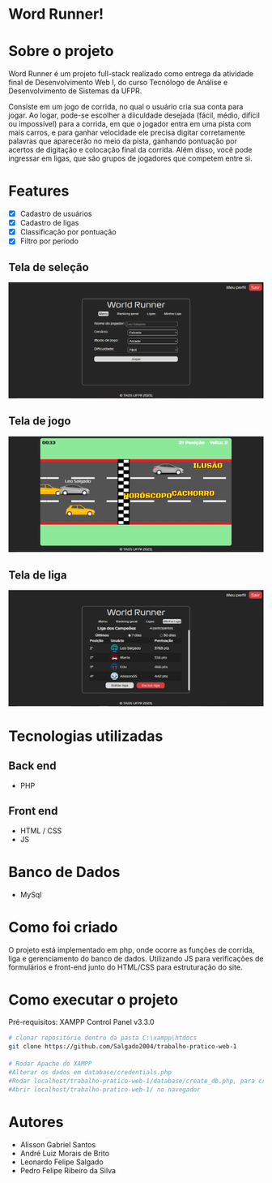 # Word Runner!

# Sobre o projeto

Word Runner é um projeto full-stack realizado como entrega da atividade final de Desenvolvimento Web I, do curso Tecnólogo de Análise e Desenvolvimento de Sistemas da UFPR.

Consiste em um jogo de corrida, no qual o usuário cria sua conta para jogar. Ao logar, pode-se escolher a diiculdade desejada (fácil, médio, difícil ou impossível) para a corrida, em que o jogador entra em uma pista com mais carros, e para ganhar velocidade ele precisa digitar corretamente palavras que aparecerão no meio da pista, ganhando pontuação por acertos de digitação e colocação final da corrida. Além disso, você pode ingressar em ligas, que são grupos de jogadores que competem entre si.

# Features

- [X] Cadastro de usuários
- [X] Cadastro de ligas
- [X] Classificação por pontuação
- [X] Filtro por período 

## Tela de seleção
![home](https://github.com/Salgado2004/trabalho-pratico-web-1/blob/main/assets/img/prints/home.PNG)
## Tela de jogo
![game](https://github.com/Salgado2004/trabalho-pratico-web-1/blob/main/assets/img/prints/jogo1.PNG)
## Tela de liga
![league](https://github.com/Salgado2004/trabalho-pratico-web-1/blob/main/assets/img/prints/minhaLiga.PNG)

# Tecnologias utilizadas
## Back end
- PHP

## Front end
- HTML / CSS
- JS

# Banco de Dados
- MySql

# Como foi criado

O projeto está implementado em php, onde ocorre as funções de corrida, liga e gerenciamento do banco de dados. Utilizando JS para verificações de formulários e front-end junto do HTML/CSS para estruturação do site.

# Como executar o projeto

Pré-requisitos: XAMPP Control Panel v3.3.0

```bash
# clonar repositório dentro da pasta C:\xampp\htdocs
git clone https://github.com/Salgado2004/trabalho-pratico-web-1

# Rodar Apache do XAMPP
#Alterar os dados em database/credentials.php
#Rodar localhost/trabalho-pratico-web-1/database/create_db.php, para criar o Banco de Dados
#Abrir localhost/trabalho-pratico-web-1/ no navegador
```

# Autores

- Alisson Gabriel Santos
- André Luiz Morais de Brito
- Leonardo Felipe Salgado
- Pedro Felipe Ribeiro da Silva


